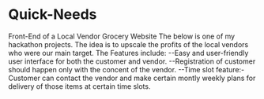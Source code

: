 # Quick-Needs
Front-End of a Local Vendor Grocery Website
The below is one of my hackathon projects.
The idea is to upscale the profits of the local vendors who were our main target.
The Features include:
--Easy and user-friendly user interface for both the customer and vendor.
--Registration of customer should happen only with the concent of the vendor.
--Time slot feature:- Customer can contact the vendor and make certain montly weekly plans for delivery of those items at certain time slots.
